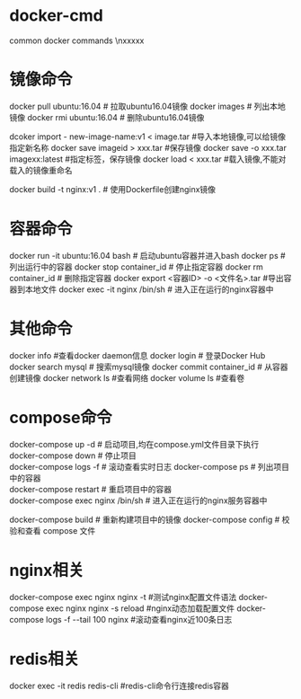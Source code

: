 # docker-cmd
common docker commands  \nxxxxx

# 镜像命令
docker pull ubuntu:16.04     # 拉取ubuntu16.04镜像
docker images                 # 列出本地镜像
docker rmi ubuntu:16.04      # 删除ubuntu16.04镜像

dcoker import - new-image-name:v1 < image.tar #导入本地镜像,可以给镜像指定新名称
docker save imageid > xxx.tar #保存镜像
docker save -o xxx.tar imagexx:latest #指定标签，保存镜像
docker load < xxx.tar #载入镜像,不能对载入的镜像重命名

docker build -t nginx:v1 .     # 使用Dockerfile创建nginx镜像

# 容器命令
docker run -it ubuntu:16.04 bash     # 启动ubuntu容器并进入bash
docker ps                       # 列出运行中的容器
docker stop container_id       # 停止指定容器
docker rm container_id         # 删除指定容器
docker export <容器ID> -o <文件名>.tar #导出容器到本地文件
docker exec -it nginx /bin/sh  # 进入正在运行的nginx容器中 

# 其他命令 
docker info #查看docker daemon信息
docker login                   # 登录Docker Hub
docker search mysql            # 搜索mysql镜像
docker commit container_id     # 从容器创建镜像
docker network ls              #查看网络
docker volume ls #查看卷

# compose命令
docker-compose up -d          # 启动项目,均在compose.yml文件目录下执行          
docker-compose down          # 停止项目  
docker-compose logs -f       # 滚动查看实时日志
docker-compose ps            # 列出项目中的容器   
docker-compose restart       # 重启项目中的容器   
docker-compose exec nginx /bin/sh  # 进入正在运行的nginx服务容器中

docker-compose build         # 重新构建项目中的镜像
docker-compose config        # 校验和查看 compose 文件 

# nginx相关
docker-compose exec nginx nginx -t #测试nginx配置文件语法
docker-compose exec nginx  nginx -s reload  #nginx动态加载配置文件
docker-compose logs -f --tail 100 nginx #滚动查看nginx近100条日志

# redis相关
docker exec -it redis redis-cli #redis-cli命令行连接redis容器
